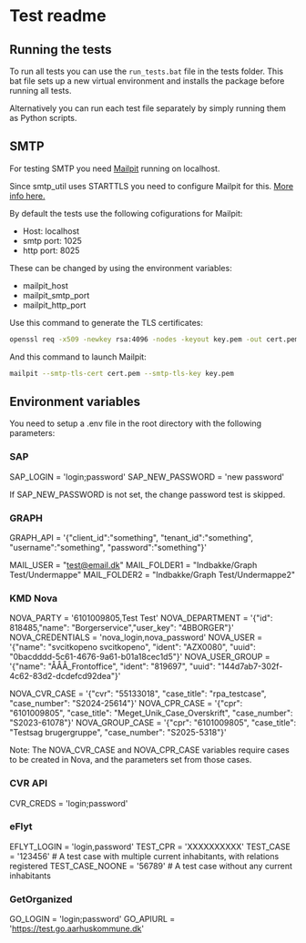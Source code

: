 # Test readme

## Running the tests

To run all tests you can use the `run_tests.bat` file in the tests folder.
This bat file sets up a new virtual environment and installs the package before running all tests.

Alternatively you can run each test file separately by simply running them as Python scripts.

## SMTP

For testing SMTP you need [Mailpit](https://mailpit.axllent.org/) running on localhost.

Since smtp_util uses STARTTLS you need to configure Mailpit for this. [More info here.](https://mailpit.axllent.org/docs/configuration/smtp/#smtp-with-starttls)

By default the tests use the following cofigurations for Mailpit:

- Host: localhost
- smtp port: 1025
- http port: 8025

These can be changed by using the environment variables:

- mailpit_host
- mailpit_smtp_port
- mailpit_http_port

Use this command to generate the TLS certificates:

```bash
openssl req -x509 -newkey rsa:4096 -nodes -keyout key.pem -out cert.pem -sha256
```

And this command to launch Mailpit:

```bash
mailpit --smtp-tls-cert cert.pem --smtp-tls-key key.pem
```

## Environment variables

You need to setup a .env file in the root directory with the following parameters:

### SAP

SAP_LOGIN = 'login;password'
SAP_NEW_PASSWORD = 'new password'

If SAP_NEW_PASSWORD is not set, the change password test is skipped.

### GRAPH

GRAPH_API = '{"client_id":"something", "tenant_id":"something", "username":"something", "password":"something"}'

MAIL_USER = "test@email.dk"
MAIL_FOLDER1 = "Indbakke/Graph Test/Undermappe"
MAIL_FOLDER2 = "Indbakke/Graph Test/Undermappe2"

### KMD Nova

NOVA_PARTY = '6101009805,Test Test'
NOVA_DEPARTMENT = '{"id": 818485,"name": "Borgerservice","user_key": "4BBORGER"}'
NOVA_CREDENTIALS = 'nova_login,nova_password'
NOVA_USER = '{"name": "svcitkopeno svcitkopeno", "ident": "AZX0080", "uuid": "0bacdddd-5c61-4676-9a61-b01a18cec1d5"}'
NOVA_USER_GROUP = '{"name": "ÅÅÅ_Frontoffice", "ident": "819697", "uuid": "144d7ab7-302f-4c62-83d2-dcdefcd92dea"}'

NOVA_CVR_CASE = '{"cvr": "55133018", "case_title": "rpa_testcase", "case_number": "S2024-25614"}'
NOVA_CPR_CASE = '{"cpr": "6101009805", "case_title": "Meget_Unik_Case_Overskrift", "case_number": "S2023-61078"}'
NOVA_GROUP_CASE = '{"cpr": "6101009805", "case_title": "Testsag brugergruppe", "case_number": "S2025-5318"}'

Note: The NOVA_CVR_CASE and NOVA_CPR_CASE variables require cases to be created in Nova, and the parameters set from those cases.

### CVR API

CVR_CREDS = 'login;password'

### eFlyt

EFLYT_LOGIN = 'login,password'
TEST_CPR = 'XXXXXXXXXX'
TEST_CASE = '123456' # A test case with multiple current inhabitants, with relations registered
TEST_CASE_NOONE = '56789' # A test case without any current inhabitants

### GetOrganized

GO_LOGIN = 'login;password'
GO_APIURL = 'https://test.go.aarhuskommune.dk'
